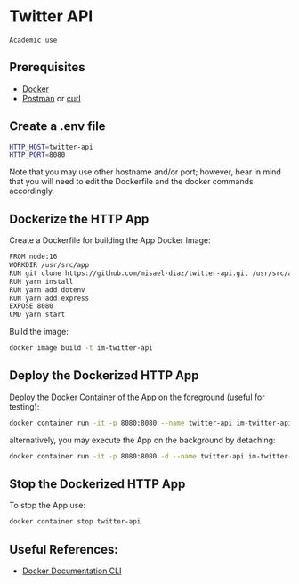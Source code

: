 # Twitter API

```
Academic use
```

## Prerequisites
- [Docker](https://www.docker.com/)
- [Postman](https://www.postman.com/) or [curl](https://curl.se/docs/manpage.html)

## Create a .env file

```sh
HTTP_HOST=twitter-api
HTTP_PORT=8080
```

Note that you may use other hostname and/or port; however, bear in mind that
you will need to edit the Dockerfile and the docker commands accordingly.

## Dockerize the HTTP App

Create a Dockerfile for building the App Docker Image:

```sh
FROM node:16
WORKDIR /usr/src/app
RUN git clone https://github.com/misael-diaz/twitter-api.git /usr/src/app
RUN yarn install
RUN yarn add dotenv
RUN yarn add express
EXPOSE 8080
CMD yarn start
```

Build the image:
```sh
docker image build -t im-twitter-api
```

## Deploy the Dockerized HTTP App

Deploy the Docker Container of the App on the foreground (useful for testing):
```sh
docker container run -it -p 8080:8080 --name twitter-api im-twitter-api
```

alternatively, you may execute the App on the background by detaching:
```sh
docker container run -it -p 8080:8080 -d --name twitter-api im-twitter-api --env-file=.env
```

## Stop the Dockerized HTTP App

To stop the App use:

```sh
docker container stop twitter-api
```

## Useful References:

- [Docker Documentation CLI](https://docs.docker.com/engine/reference/commandline/cli/)
